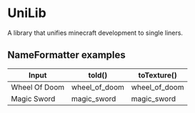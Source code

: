 # UniLib
A library that unifies minecraft development to single liners.

## NameFormatter examples

| Input           | toId()           | toTexture()      |
|-----------------|------------------|------------------|
| Wheel Of Doom   | wheel_of_doom    | wheel_of_doom    |
| Magic Sword     | magic_sword      | magic_sword      |
